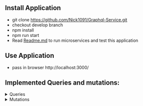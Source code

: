 ## Install Application
- git clone https://github.com/Nick1091/Graphql-Service.git
- checkout develop branch
- npm install
- npm run start
- Read [Readme.md](https://github.com/lased/node-nodejs-basics/blob/feat-graphql/services/README.md) to run microservices and test this application

## Use Application
- pass in browser http://localhost:3000/ 

## Implemented Queries and mutations:
<details>
   <summary> Queries </summary>
   
* artist
* artists
* band
* bands
* album
* albums
* genre
* genres
* tracks
* track
* jwt
* user
* getFavourites
</details>
 
<details>
   <summary> Mutations </summary>

* createArtist
* deleteArtist
* updateArtist
* createBand
* updateBand
* deleteBand
* createAlbum
* updateAlbum
* deleteAlbum
* createGenre
* updateGenre
* deleteGenre
* createTrack
* updateTrack
* deleteTrack
* register
* addTrackToFavourites
* addBandToFavourites
* addArtistToFavourites
* addGenreToFavourites
* removeTrackToFavourites
* removeBandToFavourites
* removeArtistToFavourites
* removeGenreToFavourites
</details>
